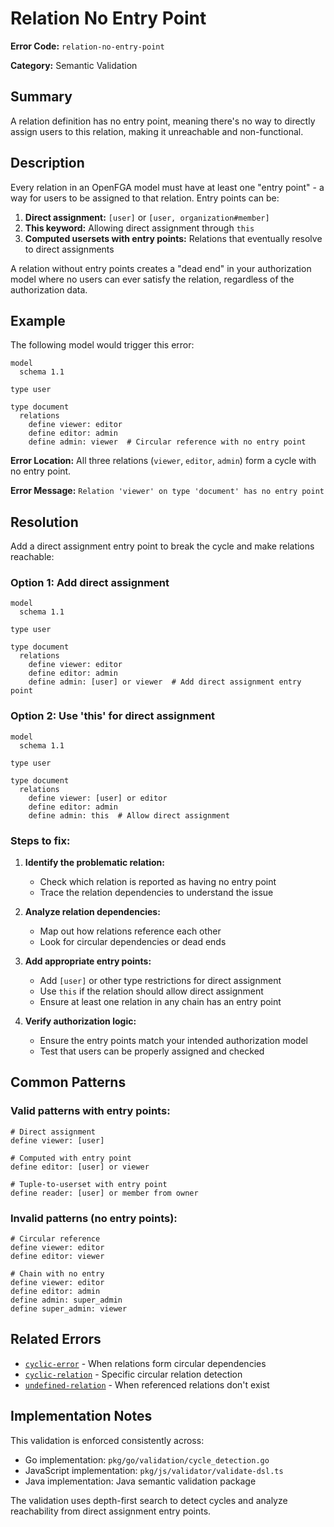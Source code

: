 # Relation No Entry Point

**Error Code:** `relation-no-entry-point`

**Category:** Semantic Validation

## Summary

A relation definition has no entry point, meaning there's no way to directly assign users to this relation, making it unreachable and non-functional.

## Description

Every relation in an OpenFGA model must have at least one "entry point" - a way for users to be assigned to that relation. Entry points can be:

1. **Direct assignment:** `[user]` or `[user, organization#member]`
2. **This keyword:** Allowing direct assignment through `this`
3. **Computed usersets with entry points:** Relations that eventually resolve to direct assignments

A relation without entry points creates a "dead end" in your authorization model where no users can ever satisfy the relation, regardless of the authorization data.

## Example

The following model would trigger this error:

```
model
  schema 1.1

type user

type document
  relations
    define viewer: editor
    define editor: admin  
    define admin: viewer  # Circular reference with no entry point
```

**Error Location:** All three relations (`viewer`, `editor`, `admin`) form a cycle with no entry point.

**Error Message:** `Relation 'viewer' on type 'document' has no entry point`

## Resolution

Add a direct assignment entry point to break the cycle and make relations reachable:

### Option 1: Add direct assignment

```
model
  schema 1.1

type user

type document
  relations
    define viewer: editor
    define editor: admin  
    define admin: [user] or viewer  # Add direct assignment entry point
```

### Option 2: Use 'this' for direct assignment

```
model
  schema 1.1

type user

type document
  relations
    define viewer: [user] or editor
    define editor: admin  
    define admin: this  # Allow direct assignment
```

### Steps to fix:

1. **Identify the problematic relation:**
   - Check which relation is reported as having no entry point
   - Trace the relation dependencies to understand the issue

2. **Analyze relation dependencies:**
   - Map out how relations reference each other
   - Look for circular dependencies or dead ends

3. **Add appropriate entry points:**
   - Add `[user]` or other type restrictions for direct assignment
   - Use `this` if the relation should allow direct assignment
   - Ensure at least one relation in any chain has an entry point

4. **Verify authorization logic:**
   - Ensure the entry points match your intended authorization model
   - Test that users can be properly assigned and checked

## Common Patterns

### Valid patterns with entry points:

```
# Direct assignment
define viewer: [user]

# Computed with entry point
define editor: [user] or viewer

# Tuple-to-userset with entry point
define reader: [user] or member from owner
```

### Invalid patterns (no entry points):

```
# Circular reference
define viewer: editor
define editor: viewer

# Chain with no entry
define viewer: editor  
define editor: admin
define admin: super_admin
define super_admin: viewer
```

## Related Errors

- [`cyclic-error`](./cyclic-error.md) - When relations form circular dependencies
- [`cyclic-relation`](./cyclic-relation.md) - Specific circular relation detection
- [`undefined-relation`](./undefined-relation.md) - When referenced relations don't exist

## Implementation Notes

This validation is enforced consistently across:
- Go implementation: `pkg/go/validation/cycle_detection.go`
- JavaScript implementation: `pkg/js/validator/validate-dsl.ts` 
- Java implementation: Java semantic validation package

The validation uses depth-first search to detect cycles and analyze reachability from direct assignment entry points.
